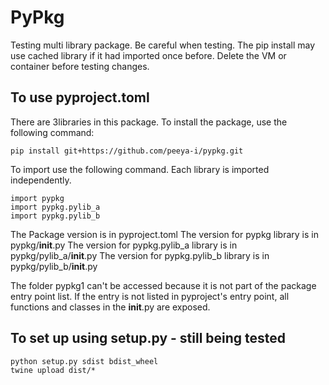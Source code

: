 # PyPkg
Testing multi library package. Be careful when testing. The pip install may use cached library if it had imported once before. Delete the VM or container before testing changes.

## To use pyproject.toml
There are 3libraries in this package. To install the package, use the following command:
```
pip install git+https://github.com/peeya-i/pypkg.git
```
To import use the following command. Each library is imported independently.
```
import pypkg
import pypkg.pylib_a
import pypkg.pylib_b
```

The Package version is in pyproject.toml
The version for pypkg library is in pypkg/__init__.py
The version for pypkg.pylib_a library is in pypkg/pylib_a/__init__.py
The version for pypkg.pylib_b library is in pypkg/pylib_b/__init__.py

The folder pypkg1 can't be accessed because it is not part of the package entry point list.
If the entry is not listed in pyproject's entry point, all functions and classes in the __init__.py are exposed.


## To set up using setup.py - still being tested
```
python setup.py sdist bdist_wheel
twine upload dist/*
```